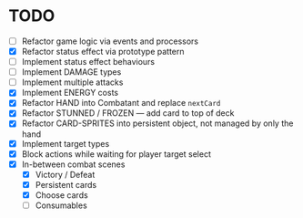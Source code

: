 # TODO

  - [ ] Refactor game logic via events and processors
  - [x] Refactor status effect via prototype pattern
  - [ ] Implement status effect behaviours
  - [ ] Implement DAMAGE types
  - [ ] Implement multiple attacks
  - [x] Implement ENERGY costs
  - [x] Refactor HAND into Combatant and replace `nextCard`
  - [x] Refactor STUNNED / FROZEN — add card to top of deck
  - [x] Refactor CARD-SPRITES into persistent object, not managed by only the hand
  - [x] Implement target types
  - [x] Block actions while waiting for player target select
  - [x] In-between combat scenes
    - [x] Victory / Defeat
    - [x] Persistent cards
    - [x] Choose cards
    - [ ] Consumables

